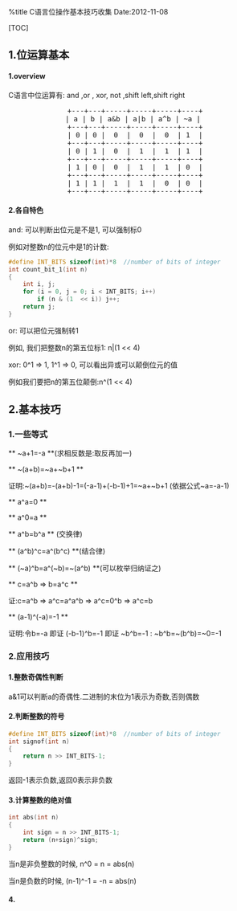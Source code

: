 %title C语言位操作基本技巧收集
Date:2012-11-08

[TOC]

## 1.位运算基本

#### 1.overview

C语言中位运算有: and ,or , xor, not ,shift left,shift right

<pre style="text-align:center">
+---+---+-----+-----+-----+----+
| a | b | a&b | a|b | a^b | ~a | 
+---+---+-----+-----+-----+----+
| 0 | 0 |  0  |  0  |  0  | 1  |
+---+---+-----+-----+-----+----+
| 0 | 1 |  0  |  1  |  1  | 1  |
+---+---+-----+-----+-----+----+
| 1 | 0 |  0  |  1  |  1  | 0  |
+---+---+-----+-----+-----+----+
| 1 | 1 |  1  |  1  |  0  | 0  |
+---+---+-----+-----+-----+----+
</pre>

#### 2.各自特色

and: 可以判断出位元是不是1, 可以强制标0

例如对整数n的位元中是1的计数:

```c
#define INT_BITS sizeof(int)*8  //number of bits of integer
int count_bit_1(int n)
{
	int i, j; 
	for (i = 0, j = 0; i < INT_BITS; i++)
		if (n & (1  << i)) j++; 
	return j; 
}

```

or: 可以把位元强制转1

例如, 我们把整数n的第五位标1: n|(1 << 4)

xor: 0^1 => 1, 1^1 => 0, 可以看出异或可以颠倒位元的值

例如我们要把n的第五位颠倒:n^(1 << 4)

## 2.基本技巧

### 1.一些等式
** ~a+1=-a **(求相反数是:取反再加一)

** ~(a+b)=~a+~b+1 **

证明:~(a+b)=-(a+b)-1=(-a-1)+(-b-1)+1=~a+~b+1 (依据公式~a=-a-1)

** a^a=0 **

** a^0=a **

** a^b=b^a ** (交换律)

** (a^b)^c=a^(b^c) **(结合律)

** (~a)^b=a^(~b)=~(a^b) **(可以枚举归纳证之)

** c=a^b => b=a^c **

证:c=a^b => a^c=a^a^b => a^c=0^b => a^c=b

** (a-1)^(-a)=-1 **

证明:令b=-a 即证 (-b-1)^b=-1 即证 ~b^b=-1 : ~b^b=~(b^b)=~0=-1

### 2.应用技巧

#### 1.整数奇偶性判断

a&1可以判断a的奇偶性.二进制的末位为1表示为奇数,否则偶数

#### 2.判断整数的符号

```c
#define INT_BITS sizeof(int)*8  //number of bits of integer
int signof(int n)
{
	return n >> INT_BITS-1; 
}
```

返回-1表示负数,返回0表示非负数

#### 3.计算整数的绝对值

```c
int abs(int n)
{
	int sign = n >> INT_BITS-1; 
	return (n+sign)^sign; 
}
```

当n是非负整数的时候, n^0 = n = abs(n)

当n是负数的时候, (n-1)^-1 = -n = abs(n)

#### 4.
